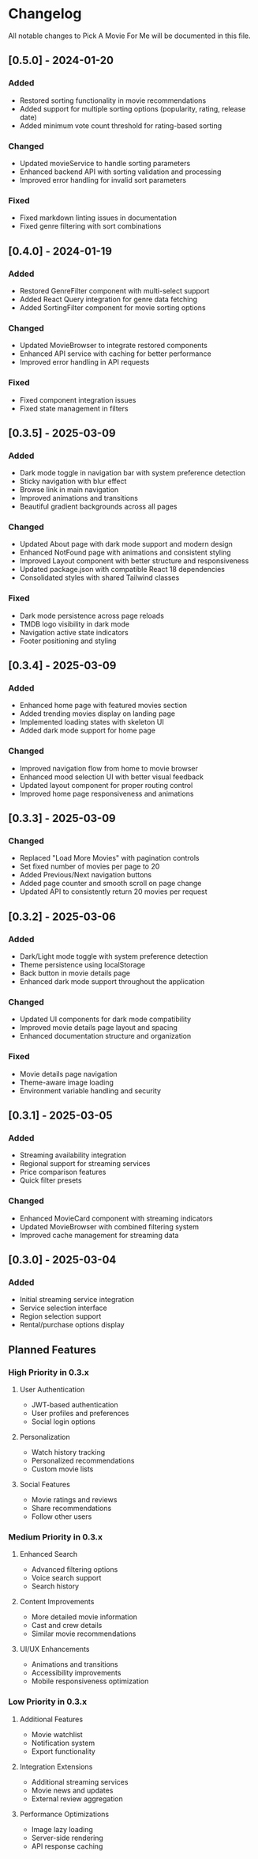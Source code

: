 # Changelog

All notable changes to Pick A Movie For Me will be documented in this file.


## [0.5.0] - 2024-01-20

### Added

- Restored sorting functionality in movie recommendations
- Added support for multiple sorting options (popularity, rating, release date)
- Added minimum vote count threshold for rating-based sorting

### Changed

- Updated movieService to handle sorting parameters
- Enhanced backend API with sorting validation and processing
- Improved error handling for invalid sort parameters

### Fixed

- Fixed markdown linting issues in documentation
- Fixed genre filtering with sort combinations


## [0.4.0] - 2024-01-19

### Added

- Restored GenreFilter component with multi-select support
- Added React Query integration for genre data fetching
- Added SortingFilter component for movie sorting options

### Changed

- Updated MovieBrowser to integrate restored components
- Enhanced API service with caching for better performance
- Improved error handling in API requests

### Fixed

- Fixed component integration issues
- Fixed state management in filters


## [0.3.5] - 2025-03-09

### Added

- Dark mode toggle in navigation bar with system preference detection
- Sticky navigation with blur effect
- Browse link in main navigation
- Improved animations and transitions
- Beautiful gradient backgrounds across all pages

### Changed

- Updated About page with dark mode support and modern design
- Enhanced NotFound page with animations and consistent styling
- Improved Layout component with better structure and responsiveness
- Updated package.json with compatible React 18 dependencies
- Consolidated styles with shared Tailwind classes

### Fixed

- Dark mode persistence across page reloads
- TMDB logo visibility in dark mode
- Navigation active state indicators
- Footer positioning and styling


## [0.3.4] - 2025-03-09

### Added

- Enhanced home page with featured movies section
- Added trending movies display on landing page
- Implemented loading states with skeleton UI
- Added dark mode support for home page

### Changed

- Improved navigation flow from home to movie browser
- Enhanced mood selection UI with better visual feedback
- Updated layout component for proper routing control
- Improved home page responsiveness and animations


## [0.3.3] - 2025-03-09

### Changed

- Replaced "Load More Movies" with pagination controls
- Set fixed number of movies per page to 20
- Added Previous/Next navigation buttons
- Added page counter and smooth scroll on page change
- Updated API to consistently return 20 movies per request


## [0.3.2] - 2025-03-06

### Added

- Dark/Light mode toggle with system preference detection
- Theme persistence using localStorage
- Back button in movie details page
- Enhanced dark mode support throughout the application

### Changed

- Updated UI components for dark mode compatibility
- Improved movie details page layout and spacing
- Enhanced documentation structure and organization

### Fixed

- Movie details page navigation
- Theme-aware image loading
- Environment variable handling and security


## [0.3.1] - 2025-03-05

### Added

- Streaming availability integration
- Regional support for streaming services
- Price comparison features
- Quick filter presets

### Changed

- Enhanced MovieCard component with streaming indicators
- Updated MovieBrowser with combined filtering system
- Improved cache management for streaming data


## [0.3.0] - 2025-03-04

### Added

- Initial streaming service integration
- Service selection interface
- Region selection support
- Rental/purchase options display


## Planned Features

### High Priority in 0.3.x

1. User Authentication
   - JWT-based authentication
   - User profiles and preferences
   - Social login options

2. Personalization
   - Watch history tracking
   - Personalized recommendations
   - Custom movie lists

3. Social Features
   - Movie ratings and reviews
   - Share recommendations
   - Follow other users


### Medium Priority in 0.3.x

1. Enhanced Search
   - Advanced filtering options
   - Voice search support
   - Search history

2. Content Improvements
   - More detailed movie information
   - Cast and crew details
   - Similar movie recommendations

3. UI/UX Enhancements
   - Animations and transitions
   - Accessibility improvements
   - Mobile responsiveness optimization


### Low Priority in 0.3.x

1. Additional Features
   - Movie watchlist
   - Notification system
   - Export functionality

2. Integration Extensions
   - Additional streaming services
   - Movie news and updates
   - External review aggregation

3. Performance Optimizations
   - Image lazy loading
   - Server-side rendering
   - API response caching
